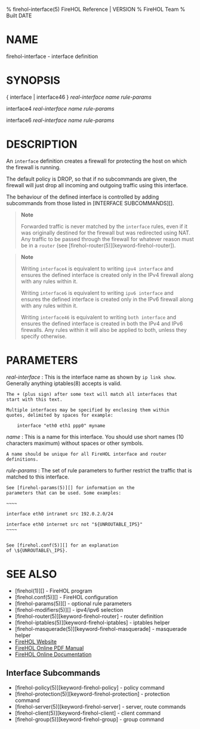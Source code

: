 % firehol-interface(5) FireHOL Reference | VERSION
% FireHOL Team
% Built DATE

# NAME

firehol-interface - interface definition

# SYNOPSIS

{ interface | interface46 } *real-interface* *name* *rule-params*

interface4 *real-interface* *name* *rule-params*

interface6 *real-interface* *name* *rule-params*

<!--
extra-manpage: firehol-interface46.5
extra-manpage: firehol-interface4.5
extra-manpage: firehol-interface6.5
  -->

# DESCRIPTION


An `interface` definition creates a firewall for protecting the host on
which the firewall is running.

The default policy is DROP, so that if no subcommands are given, the
firewall will just drop all incoming and outgoing traffic using this
interface.

The behaviour of the defined interface is controlled by adding subcommands
from those listed in [INTERFACE SUBCOMMANDS][].

> **Note**
>
> Forwarded traffic is never matched by the `interface` rules, even if
> it was originally destined for the firewall but was redirected using
> NAT. Any traffic to be passed through the firewall for whatever reason
> must be in a `router` (see [firehol-router(5)][keyword-firehol-router]).

> **Note**
>
> Writing `interface4` is equivalent to writing `ipv4 interface` and
> ensures the defined interface is created only in the IPv4 firewall
> along with any rules within it.
>
> Writing `interface6` is equivalent to writing `ipv6 interface` and
> ensures the defined interface is created only in the IPv6 firewall
> along with any rules within it.
>
> Writing `interface46` is equivalent to writing `both interface` and
> ensures the defined interface is created in both the IPv4 and IPv6
> firewalls. Any rules within it will also be applied to both, unless
> they specify otherwise.

# PARAMETERS

*real-interface*
:   This is the interface name as shown by `ip link show`. Generally
    anything iptables(8) accepts is valid.

    The + (plus sign) after some text will match all interfaces that
    start with this text.

    Multiple interfaces may be specified by enclosing them within
    quotes, delimited by spaces for example:

        interface "eth0 eth1 ppp0" myname
                  

*name*
:   This is a name for this interface. You should use short names (10
    characters maximum) without spaces or other symbols.

    A name should be unique for all FireHOL interface and router
    definitions.

*rule-params*
:   The set of rule parameters to further restrict the traffic that is
    matched to this interface.

    See [firehol-params(5)][] for information on the
    parameters that can be used. Some examples:

    ~~~~

    interface eth0 intranet src 192.0.2.0/24

    interface eth0 internet src not "${UNROUTABLE_IPS}"
    ~~~~
                  

    See [firehol.conf(5)][] for an explanation
    of \${UNROUTABLE\_IPS}.

# SEE ALSO

* [firehol(1)][] - FireHOL program
* [firehol.conf(5)][] - FireHOL configuration
* [firehol-params(5)][] - optional rule parameters
* [firehol-modifiers(5)][] - ipv4/ipv6 selection
* [firehol-router(5)][keyword-firehol-router] - router definition
* [firehol-iptables(5)][keyword-firehol-iptables] - iptables helper
* [firehol-masquerade(5)][keyword-firehol-masquerade] - masquerade helper
* [FireHOL Website](http://firehol.org/)
* [FireHOL Online PDF Manual](http://firehol.org/firehol-manual.pdf)
* [FireHOL Online Documentation](http://firehol.org/documentation/)

## Interface Subcommands

* [firehol-policy(5)][keyword-firehol-policy] - policy command
* [firehol-protection(5)][keyword-firehol-protection] - protection command
* [firehol-server(5)][keyword-firehol-server] - server, route commands
* [firehol-client(5)][keyword-firehol-client] - client command
* [firehol-group(5)][keyword-firehol-group] - group command
